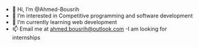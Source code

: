 - 👋 Hi, I’m @Ahmed-Bousrih
- 👀 I’m interested in Competitive programming and software development
- 🌱 I’m currently learning web development
- 📫 Email me at ahmed.bousrih@outlook.com
-I am looking for internships

<!---
Ahmed-Bousrih/Ahmed-Bousrih is a ✨ special ✨ repository because its `README.md` (this file) appears on your GitHub profile.
You can click the Preview link to take a look at your changes.
--->
